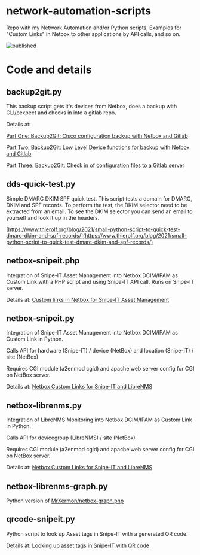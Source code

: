 # network-automation-scripts
Repo with my Network Automation and/or Python scripts, Examples for "Custom Links" in Netbox to other applications by API calls, and so on.

[![published](https://static.production.devnetcloud.com/codeexchange/assets/images/devnet-published.svg)](https://developer.cisco.com/codeexchange/github/repo/sthierolf/network-automation-scripts)

# Code and details

## backup2git.py
This backup script gets it's devices from Netbox, does a backup with CLI/pexpect and checks in into a gitlab repo.

Details at:

[Part One: Backup2Git: Cisco configuration backup with Netbox and Gitlab](https://www.thierolf.org/blog/2021/cisco-configuration-backup-with-netbox-and-gitlab/)

[Part Two: Backup2Git: Low Level Device functions for backup with Netbox and Gitlab](https://www.thierolf.org/blog/2021/low-level-device-functions-for-backup-with-netbox-and-gitlab/)

[Part Three: Backup2Git: Check in of configuration files to a Gitlab server](https://www.thierolf.org/blog/2021/check-in-of-configuration-files-to-a-gitlab-server/)




## dds-quick-test.py
Simple DMARC DKIM SPF quick test.
This script tests a domain for DMARC, DKIM and SPF records. To perform the test, the DKIM selector need to be extracted from an email. To see the DKIM selector you can send an email to yourself and look it up in the headers.

[https://www.thierolf.org/blog/2021/small-python-script-to-quick-test-dmarc-dkim-and-spf-records/](https://www.thierolf.org/blog/2021/small-python-script-to-quick-test-dmarc-dkim-and-spf-records/)



## netbox-snipeit.php
Integration of Snipe-IT Asset Management into Netbox DCIM/IPAM as Custom Link with a PHP script and using Snipe-IT API call.
Runs on Snipe-IT server.
  
Details at: [Custom links in Netbox for Snipe-IT Asset Management](https://www.thierolf.org/blog/2020/custom-links-in-netbox-for-snipe-it-asset-management/)

## netbox-snipeit.py
Integration of Snipe-IT Asset Management into Netbox DCIM/IPAM as Custom Link in Python. 

Calls API for hardware (Snipe-IT) / device (NetBox) and location (Snipe-IT) / site (NetBox)

Requires CGI module (a2enmod cgid) and apache web server config for CGI on NetBox server.

Details at: [Netbox Custom Links for Snipe-IT and LibreNMS](https://www.thierolf.org/blog/2020/netbox-custom-links-for-snipe-it-and-librenms/)


## netbox-librenms.py

Integration of LibreNMS Monitoring into Netbox DCIM/IPAM as Custom Link in Python. 

Calls API for devicegroup (LibreNMS) / site (NetBox)

Requires CGI module (a2enmod cgid) and apache web server config for CGI on NetBox server.

Details at: [Netbox Custom Links for Snipe-IT and LibreNMS](https://www.thierolf.org/blog/2020/netbox-custom-links-for-snipe-it-and-librenms/)

## netbox-librenms-graph.py

Python version of
[MrXermon/netbox-graph.php](https://gist.github.com/MrXermon/0b40d7b62bc67083529d01c8a33aa8be)

## qrcode-snipeit.py

Python script to look up Asset tags in Snipe-IT with a generated QR code.

Details at: [Looking up asset tags in Snipe-IT with QR code](https://www.thierolf.org/blog/2020/looking-up-asset-tags-in-snipe-it-with-qr-code/)



